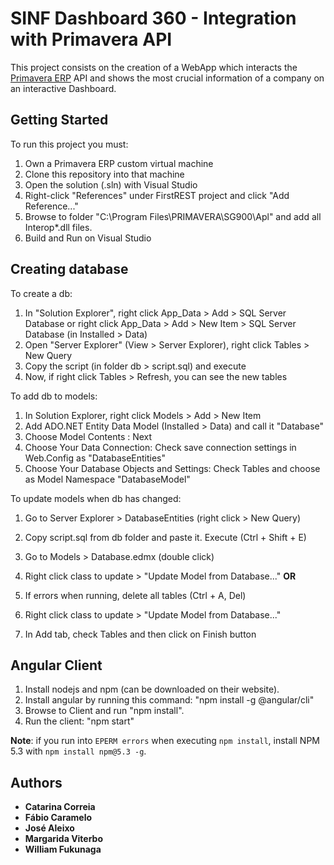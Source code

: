 # SINF Dashboard 360 - Integration with Primavera API

This project consists on the creation of a WebApp which interacts the [Primavera ERP](https://me.primaverabss.com/) API and shows the most crucial information of a company on an interactive Dashboard.

## Getting Started

To run this project you must:

1. Own a Primavera ERP custom virtual machine
2. Clone this repository into that machine
3. Open the solution (.sln) with Visual Studio
4. Right-click "References" under FirstREST project and click "Add Reference..."
5. Browse to folder "C:\Program Files\PRIMAVERA\SG900\Apl\" and add all Interop*.dll files.
6. Build and Run on Visual Studio

## Creating database

To create a db:

1. In "Solution Explorer", right click App_Data > Add > SQL Server Database or right click App_Data > Add > New Item > SQL Server Database (in Installed > Data)
2. Open "Server Explorer" (View > Server Explorer), right click Tables > New Query
3. Copy the script (in folder db > script.sql) and execute
4. Now, if right click Tables > Refresh, you can see the new tables

To add db to models:

1. In Solution Explorer, right click Models > Add > New Item
2. Add ADO.NET Entity Data Model (Installed > Data) and call it "Database"
3. Choose Model Contents : Next
4. Choose Your Data Connection: Check save connection settings in Web.Config as "DatabaseEntities"
5. Choose Your Database Objects and Settings: Check Tables and choose as Model Namespace "DatabaseModel"

To update models when db has changed:

1. Go to Server Explorer > DatabaseEntities (right click > New Query)
2. Copy script.sql from db folder and paste it. Execute (Ctrl + Shift + E)
3. Go to Models > Database.edmx (double click)
4. Right click class to update > "Update Model from Database..."
**OR** 

5. If errors when running, delete all tables (Ctrl + A, Del)
6. Right click class to update > "Update Model from Database..."
7. In Add tab, check Tables and then click on Finish button

## Angular Client

1. Install nodejs and npm (can be downloaded on their website).
2. Install angular by running this command: "npm install -g @angular/cli"
3. Browse to Client and run "npm install".
4. Run the client: "npm start"

**Note**: if you run into `EPERM errors` when executing `npm install`, install NPM 5.3 with `npm install npm@5.3 -g`.

## Authors

* **Catarina Correia**
* **Fábio Caramelo** 
* **José Aleixo**
* **Margarida Viterbo**
* **William Fukunaga**
